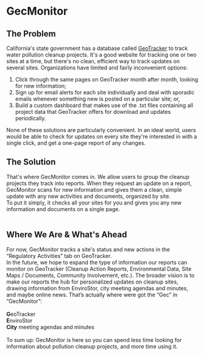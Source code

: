 # GecMonitor

## The Problem
California's state government has a database called <a href="https://geotracker.waterboards.ca.gov">GeoTracker</a> to track water pollution cleanup projects. It's a good 
website for tracking one or two sites at a time, but there's no clean, efficient way to track updates on several sites. Organizations have limited and fairly inconvenient options: 
1) Click through the same pages on GeoTracker month after month, looking for new information; 
2) Sign up for email alerts for each site individually and deal with sporadic 
emails whenever something new is posted on a particular site; or, 
3) Build a custom dashboard that makes use of the .txt files containing all project data that GeoTracker offers for download and updates periodically.

None of these solutions are particularly convenient. In an ideal world, users would be able to check for updates on every site they're interested in with a single click, and get a one-page
report of any changes. 


## The Solution
That's where GecMonitor comes in. We allow users to group the cleanup projects they track into reports. When they request an update on a report, GecMonitor scans for new information 
and gives them a clean, simple update with any new activities and documents, organized by site.
<br>
To put it simply, it checks all your sites for you and gives you any new information and documents on a single page.
<br>
<br>
## Where We Are & What's Ahead
For now, GecMonitor tracks a site's status and new actions in the “Regulatory Activities” tab on GeoTracker.
<br>
In the future, we hope to expand the type of information our reports can monitor on GeoTracker (Cleanup Action Reports, Environmental Data, Site Maps / Documents, Community Involvement, etc.). 
The broader vision is to make our reports the hub for personalized updates on cleanup sites, drawing information from EnviroStor, city meeting agendas and minutes, and maybe online news. 
That’s actually where were got the “Gec” in “GecMonitor”:
<br>
<br>
<strong>G</strong>eoTracker
<br>
<strong>E</strong>nviroStor
<br>
<strong>City</strong> meeting agendas and minutes
<br>
<br>
To sum up: GecMonitor is here so you can spend less time looking for information about pollution cleanup projects, and more time using it.
